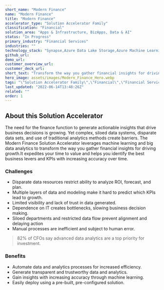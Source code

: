 ```yaml
---
short_name: "Modern Finance"
name: "Modern Finance"
title: "Modern Finance"
accelerator_type: "Solution Accelerator Family"
classification: "Financial"
solution_area: "Apps & Infrastructure, BizApps, Data & AI"
status: "In Progress"
primary_industry: "Financial Services"
industries: ""
technology_stack: "Synapse,Azure Data Lake Storage,Azure Machine Learning,Azure Container Images,Power BI"
github_url: 
demo_url: 
customer_overview_url: 
customer_deck_url: 
short_text: "Transform the way you gather financial insights for driving growth"
hero_image: assets/images/Modern_Finance_Hero.webp
tags: "\"Solution Accelerator Family\",\"Financial\",\"Financial Services\",\"Synapse\",\"Azure Data Lake Storage\",\"Azure Machine Learning\",\"Azure Container Images\",\"Power BI\",\"Apps & Infrastructure, BizApps, Data & AI\",\"In Progress\""
last_updated: "2022-06-14T13:48:26Z"
related: ""
order: 1
---
```

## About this Solution Accelerator

The need for the finance function to generate actionable insights that drive business decisions is growing. Yet complex, siloed data systems, disparate data sets, and use of traditional analytics methods create barriers. 
The Modern Finance Solution Accelerator leverages machine learning and big data analytics to transform the way you gather financial insights for driving growth.It expedites your time to value and helps you identify the best business levers and KPIs with increasing accuracy over time.

### Challenges

* Disparate data resources restrict ability to analyze ROI, forecast, and plan.
* Multiple layers of data and modeling make it hard to predict which KPIs lead  to growth.
* Limited visibility and lack of trust in data generated.
* Dependence on IT creates bottlenecks, slowing business decision making.
* Siloed departments and restricted data flow prevent alignment and delaying action
* Manual processes are inefficient and subject to human error.

> 82% of CFOs say advanced data analytics are a top priority for investment.

### Benefits

* Automate data and analytics processes for increased efficiency.
* Generate transparent and trustworthy data and analytics.
* Gain insights with increasing accuracy through machine learning.
* Easily deploy using a pre-built, pre-configured solution.

